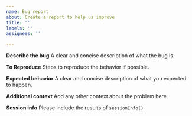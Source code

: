```yaml
---
name: Bug report
about: Create a report to help us improve
title: ''
labels: ''
assignees: ''

---
```


**Describe the bug**
A clear and concise description of what the bug is.

**To Reproduce**
Steps to reproduce the behavior if possible.

**Expected behavior**
A clear and concise description of what you expected to happen.

**Additional context**
Add any other context about the problem here.

**Session info**
Please include the results of `sessionInfo()`
